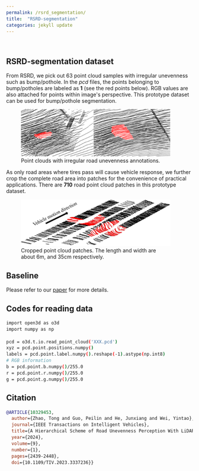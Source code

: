 ```yaml
---
permalink: /rsrd_segmentation/
title:  "RSRD-segmentation"
categories: jekyll update
---
```

<br>

## RSRD-segmentation dataset
From RSRD, we pick out 63 point cloud samples with irregular unevenness such as bump/pothole. In the *pcd* files, the points belonging to bump/potholes are labeled as **1** (see the red points below). RGB values are also attached for points within image's perspective. This prototype dataset can be used for bump/pothole segmentation.

<figure class='align-center' style="width: 80%;">
  <a href="/assets/images/rsrd_seg.png">
  <img src="/assets/images/rsrd_seg.png" alt=""></a>
  <figcaption>Point clouds with irregular road unevenness annotations.</figcaption>
</figure>

As only road areas where tires pass will cause vehicle response, we further crop the complete road area into patches for the convenience of practical applications. There are **710** road point cloud patches in this prototype dataset. 

<figure class='align-center' style="width: 80%;">
  <a href="/assets/images/rsrd_seg_patch.jpg">
  <img src="/assets/images/rsrd_seg_patch.jpg" alt=""></a>
  <figcaption>Cropped point cloud patches. The length and width are about 6m, and 35cm respectively.</figcaption>
</figure>

## Baseline
Please refer to our [paper](https://ieeexplore.ieee.org/document/10329453) for more details.

## Codes for reading data
```bash
import open3d as o3d
import numpy as np

pcd = o3d.t.io.read_point_cloud('XXX.pcd')
xyz = pcd.point.positions.numpy()
labels = pcd.point.label.numpy().reshape(-1).astype(np.int8)
# RGB information
b = pcd.point.b.numpy()/255.0
r = pcd.point.r.numpy()/255.0
g = pcd.point.g.numpy()/255.0
```

## Citation

```bibtex
@ARTICLE{10329453,
  author={Zhao, Tong and Guo, Peilin and He, Junxiang and Wei, Yintao},
  journal={IEEE Transactions on Intelligent Vehicles}, 
  title={A Hierarchical Scheme of Road Unevenness Perception With LiDAR for Autonomous Driving Comfort}, 
  year={2024},
  volume={9},
  number={1},
  pages={2439-2448},
  doi={10.1109/TIV.2023.3337236}}
```